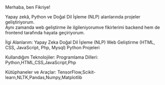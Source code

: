 Merhaba, ben Fikriye!

 Yapay zekâ, Python ve Doğal Dil İşleme (NLP) alanlarında projeler geliştiriyorum.  
 Aynı zamanda web geliştirme ile ilgileniyorumve fikirlerimi backend hem de frontend tarafında hayata geçiriyorum. 

 İlgi Alanlarım:
 Yapay Zeka
 Doğal Dil İşleme (NLP)
 Web Geliştirme (HTML, CSS, JavaScript, Php, Mysql)
 Python Projeleri

 Kullandığım Teknolojiler:
 Programlama Dilleri: 
 Python,HTML,CSS,JavaScript,Php

 Kütüphaneler ve Araçlar:
 TensorFlow,Scikit-learn,NLTK,Pandas,Numpy,Matplotlib


